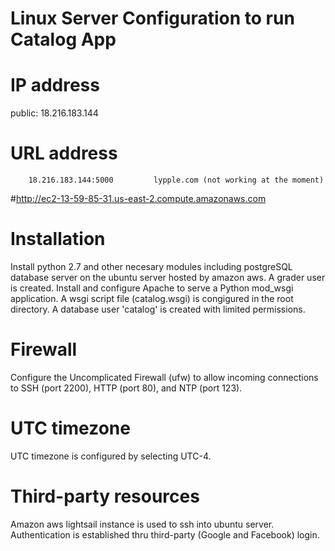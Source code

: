 # Linux Server Configuration to run Catalog App

# IP address
public: 18.216.183.144


# URL address #
        18.216.183.144:5000         lypple.com (not working at the moment)
#http://ec2-13-59-85-31.us-east-2.compute.amazonaws.com

# Installation
Install python 2.7 and other necesary modules including postgreSQL database
server on the ubuntu server hosted by amazon aws.
A grader user is created.
Install and configure Apache to serve a Python mod_wsgi application.
A wsgi script file (catalog.wsgi) is congigured in the root directory.
A database user 'catalog' is created with limited permissions.

# Firewall
Configure the Uncomplicated Firewall (ufw) to allow incoming connections
to SSH (port 2200), HTTP (port 80), and NTP (port 123).

# UTC timezone
UTC timezone is configured by selecting UTC-4.

# Third-party resources
Amazon aws lightsail instance is used to ssh into ubuntu server.
Authentication is established thru third-party (Google and Facebook)
login. 

